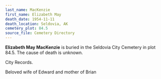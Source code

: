 ```yaml
---
last_name: MacKenzie
first_name: Elizabeth May
death_date: 1954-11-11
death_location: Seldovia, AK
cemetery_plot: 84.5
source_file: Cemetery Directory
---
```

**Elizabeth May   MacKenzie** is buried in the Seldovia City Cemetery in plot 84.5.  The cause of death is unknown.

City Records.

Beloved wife of Edward and mother of Brian
